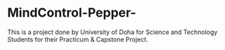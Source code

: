 # MindControl-Pepper-
This is a project done by University of Doha for Science and Technology Students for their Practicum &amp; Capstone Project.
